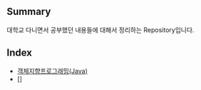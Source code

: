 ## Summary

대학교 다니면서 공부했던 내용들에 대해서 정리하는 Repository입니다.

## Index

- [객체지향프로그래밍(Java)](grade-1/semester-2/OOP_Java/README.md)
- []
